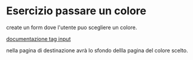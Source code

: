 # Esercizio passare un colore

create un form dove l'utente puo scegliere un colore.

[documentazione tag input](https://www.w3schools.com/html/html_form_input_types.asp)

nella pagina di destinazione avrà lo sfondo dellla pagina 
del colore scelto.


